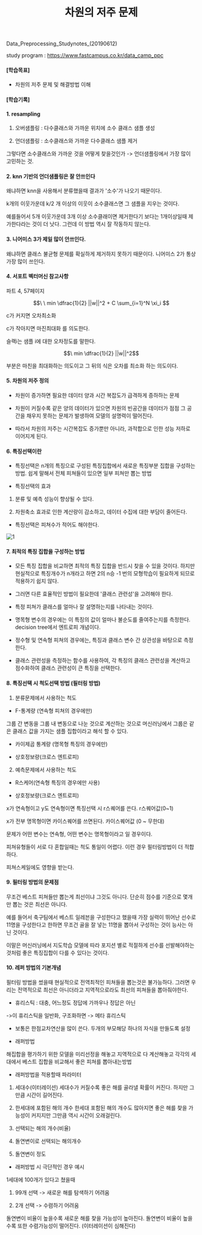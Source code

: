 ﻿---
layout: post
title: "차원의 저주 문제"
tags: [데이터전처리]
comments: true
---

Data_Preprocessing_Studynotes_(20190612)

study program : https://www.fastcampus.co.kr/data_camp_ppc


#### [학습목표]


- 차원의 저주 문제 및 해결방법 이해


#### [학습기록]

#### 1. resampling

1) 오버샘플링 : 다수클래스와 가까운 위치에 소수 클래스 샘플 생성

2) 언더샘플링 : 소수클래스와 가까운 다수클래스 샘플 제거

그렇다면 소수클래스와 가까운 것을 어떻게 찾을것인가 -> 언더샘플링에서 가장 많이 고민하는 것.

#### 2. knn 기반의 언더샘플링은 잘 안쓰인다 

왜냐하면 knn을 사용해서 분류했을때 결과가 '소수'가 나오기 때문이다.

k개의 이웃가운데 k/2 개 이상의 이웃이 소수클래스면 그 샘플을 지우는 것이다.

예를들어서 5개 이웃가운데 3개 이상 소수클래이면 제거한다기 보다는 1개이상일때 제가한다라는 것이 더 낫다. 그런데 이 방법 역시 잘 작동하지 않는다.

#### 3. 니어미스 3가 제일 많이 안쓰인다. 

왜냐하면 클래스 불균형 문제를 확실하게 제거하지 못하기 때문이다. 니어미스 2가 통상 가장 많이 쓰인다.

#### 4. 서포트 벡터머신 참고사항

파트 4, 57페이지

$$\ \ min \dfrac{1}{2} ||w||^2 + C \sum_{i=1}^N \xi_i $$

c가 커지면 오차최소화

c가 작아지면 마진최대화 를 의도한다.

슬랙i는 샘플 i에 대한 오차정도를 말한다.

$$\ min \dfrac{1}{2} ||w||^2$$ 

부분은 마친을 최대화하는 의도이고 그 뒤의 식은 오차를 최소화 하는 의도이다.

#### 5. 차원의 저주 정의

- 차원이 증가하면 필요한 데이터 양과 시간 복잡도가 급격하게 증하하는 문제


- 차원이 커질수록 같은 양의 데이터가 있으면 차원의 빈공간을 데이터가 점점 그 공간을 채우지 못하는 문제가 발생하여 모델의 설명력이 떨어진다.


- 따라서 차원의 저주는 시간복잡도 증가뿐만 아니라, 과적합으로 인한 성능 저하로 이어지게 된다.

#### 6. 특징선택이란

- 특징선택은 n개의 특징으로 구성된 특징집합에서 새로운 특징부분 집합을 구성하는 방법. 쉽게 말해서 전체 피쳐들이 있으면 일부 피쳐만 뽑는 방법 


- 특징선택의 효과

1) 분류 및 예측 성능이 향상될 수 있다.

2) 차원축소 효과로 인한 계산량이 감소하고, 데이터 수집에 대한 부담이 줄어든다.


- 특징선택은 피쳐수가 적어도 해야한다.

![1](https://user-images.githubusercontent.com/41605276/59478916-044e7500-8e96-11e9-8ee4-4700744b9d81.png)

#### 7. 최적의 특징 집합을 구성하는 방법

- 모든 특징 집합을 비교하면 최적의 특징 집합을 반드시 찾을 수 있을 것이다. 하지만 현실적으로 특징개수가 n개라고 하면 2의 n승 -1 번의 모형학습이 필요하게 되므로 적용하기 쉽지 않다.


- 그러면 다른 효율적인 방법이 필요한데 '클래스 관련성'을 고려해야 한다.


- 특정 피쳐가 클래스를 얼마나 잘 설명하는지를 나타내는 것이다.


- 명목형 변수의 경우에는 이 특징의 값이 얼마나 불순도를 줄여주는지를 측정한다. decision tree에서 엔트로피 개념이다.


- 정수형 및 연속형 피쳐의 경우에는, 특징과 클래스 변수 간 상관성을 바탕으로 측정한다.


- 클래스 관련성을 측정하는 함수를 사용하여, 각 특징의 클래스 관련성을 계산하고 점수화하여 클래스 관련성이 큰 특징을 선택한다.



#### 8. 특징선택 시 척도선택 방법 (필터링 방법)

1) 분류문제에서 사용하는 척도

- F-통계량 (연속형 피쳐의 경우에만)

그룹 간 변동을 그룹 내 변동으로 나눈 것으로 계산하는 것으로 머신러닝에서 그룹은 같은 클래스 값을 가지는 샘플 집합이라고 해석 할 수 있다.


- 카이제곱 통계량 (명목형 특징의 경우에만)


- 상호정보량(크로스 엔트로피)


2) 예측문제에서 사용하는 척도

- R스케어(연속형 특징의 경우에만 사용)


- 상호정보량(크로스 엔트로피)


x가 연속형이고 y도 연속형이면 특징선택 시  r스퀘어를 쓴다. r스퀘어값(0~1)
        
x가 전부 명목형이면 카이스퀘어를 쓰면된다. 카이스퀘어값 (0 ~ 무한대)

문제가 어떤 변수는 연속형, 어떤 변수는 명목형이라고 일 경우이다.

피쳐유형들이 서로 다 혼합일때는 척도 통일이 어렵다. 이런 경우 필터링방법이 더 적합하다.

피쳐스케일에도 영향을 받는다.

#### 9. 필터링 방법의 문제점 

무조건 베스트 피쳐들만 뽑는게 최선이냐 그것도 아니다. 단순히 점수를 기준으로 몇개만 뽑는 것은 최선은 아니다. 

예를 들어서 축구팀에서 베스트 일레븐을 구성한다고 했을때 가장 실력이 뛰어난 선수로 11명을 구성한다고 한하면 무조건 골을 잘 넣는 11명을 뽑아서 구성하는 것이 능사는 아닌 것이다.

이말은 머신러닝에서 지도학습 모델에 따라 포지션 별로 적절하게 선수를 선발해야하는 것처럼 좋은 특징집합이 다를 수 있다는 것이다.

#### 10. 레퍼 방법의 기본개념

필터링 방법을 썼을때 현실적으로 전역최적인 피쳐들을 뽑는것은 불가능하다. 그러면 우리는 전역적으로 최선은 아니더라고 지역적으로라도 최선의 피쳐들을 뽑아줘야한다.

- 휴리스틱 : 대충, 어느정도 정답에 가까우나 정답은 아닌 

->이 휴리스틱을 일반화, 구조화하면 -> 메타 휴리스틱


- 보통은 한점교차연산을 많이 쓴다. 두개의 부모해당 하나의 자식을 만들도록 설정


- 래퍼방법

해집합을 평가하기 위한 모델을 미리선정을 해놓고 지역적으로 다 계산해놓고 각각의 세대에서 베스트 집합을 비교해서 좋은 피쳐를 뽑아내는방법 

- 래퍼방법을 적용할때 파라미터

1) 세대수(이터레이션)
세대수가 커질수록 좋은 해를 골라낼 확률이 커진다.
하지만 그만큼 시간이 길어진다.

2) 한세대에 포함된 해의 개수
한세대 포함된 해의 개수도 많아지면 좋은 해를 찾을 가능성이 커지지만
그만큼 역시 시간이 오래걸린다.

3) 선택되는 해의 개수(비율)

4) 돌연변이로 선택되는 해의개수

5) 돌연변이 정도

- 래퍼방법 시 극단적인 경우 예시 

1세대에 100개가 있다고 쳤을때

1) 99개 선택 -> 새로운 해를 탐색하기 어려움

2) 2개 선택 -> 수렴하기 어려움

돌연변이 비율이 높을수록 새로운 해를 찾을 가능성이 높아진다. 돌연변이 비율이 높을수록 또한 수렴가능성이 떨어진다. (이터레이션이 심해진다)